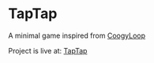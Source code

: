 # TapTap

A minimal game inspired from [CoogyLoop](https://coogyloop.com/)


Project is live at: [TapTap](https://mochatek.github.io/TapTap)

